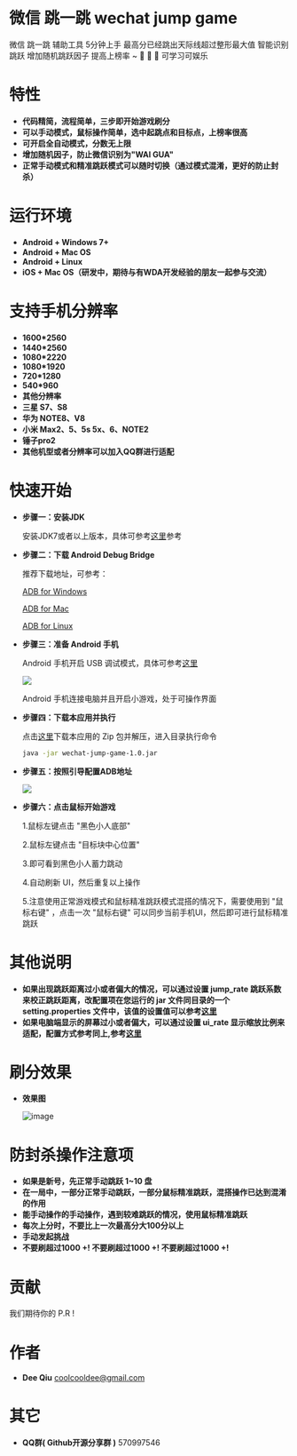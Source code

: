 # 微信 跳一跳 wechat jump game
微信 跳一跳 辅助工具 5分钟上手 最高分已经跳出天际线超过整形最大值 智能识别跳跃 增加随机跳跃因子 提高上榜率  ~ 👻 👻 👻  可学习可娱乐

特性
===
- __代码精简，流程简单，三步即开始游戏刷分__　
- __可以手动模式，鼠标操作简单，选中起跳点和目标点，上榜率很高__
- __可开启全自动模式，分数无上限__　
- __增加随机因子，防止微信识别为"WAI GUA"__
- __正常手动模式和精准跳跃模式可以随时切换（通过模式混淆，更好的防止封杀）__

运行环境
====
- __Android + Windows 7+__　
- __Android + Mac OS__
- __Android + Linux__
- __iOS + Mac OS（研发中，期待与有WDA开发经验的朋友一起参与交流）__

支持手机分辨率
=======
- __1600*2560__　
- __1440*2560__
- __1080*2220__
- __1080*1920__
- __720*1280__
- __540*960__
- __其他分辨率__
- __三星 S7、S8__
- __华为 NOTE8、V8__
- __小米 Max2、5、5s 5x、6、NOTE2__
- __锤子pro2__
- __其他机型或者分辨率可以加入QQ群进行适配__



快速开始
======
- __步骤一：安装JDK__

    安装JDK7或者以上版本，具体可参考[这里](https://www.cnblogs.com/takeyblogs/p/7457913.html)参考

- __步骤二：下载 Android Debug Bridge__

    推荐下载地址，可参考：

    [ADB for Windows](https://dl.google.com/android/repository/platform-tools-latest-windows.zip)

    [ADB for Mac](https://dl.google.com/android/repository/platform-tools-latest-darwin.zip)

    [ADB for Linux](https://dl.google.com/android/repository/platform-tools-latest-linux.zip)

- __步骤三：准备 Android 手机__

    Android 手机开启 USB 调试模式，具体可参考[这里](https://jingyan.baidu.com/article/0eb457e50b99d003f0a9055f.html)

    ![](https://github.com/coolcooldee/wechat-jump-game/blob/master/doc/androiddebug.png)

    Android 手机连接电脑并且开启小游戏，处于可操作界面

- __步骤四：下载本应用并执行__

    点击[这里](https://github.com/coolcooldee/wechat-jump-game/archive/master.zip)下载本应用的 Zip 包并解压，进入目录执行命令
    ```bash
    java -jar wechat-jump-game-1.0.jar
    ```

- __步骤五：按照引导配置ADB地址__

    ![](https://github.com/coolcooldee/wechat-jump-game/blob/master/doc/adb-setting.png)

- __步骤六：点击鼠标开始游戏__

    1.鼠标左键点击 "黑色小人底部"

    2.鼠标左键点击 "目标块中心位置"

    3.即可看到黑色小人蓄力跳动

    4.自动刷新 UI，然后重复以上操作

    5.注意使用正常游戏模式和鼠标精准跳跃模式混搭的情况下，需要使用到 "鼠标右键" ，点击一次 "鼠标右键" 可以同步当前手机UI，然后即可进行鼠标精准跳跃

其他说明
====
- __如果出现跳跃距离过小或者偏大的情况，可以通过设置 jump_rate 跳跃系数来校正跳跃距离，改配置项在您运行的 jar 文件同目录的一个setting.properties 文件中，该值的设置值可以参考[这里](https://github.com/coolcooldee/wechat-jump-jump-game/blob/master/doc/readme.txt)__
- __如果电脑端显示的屏幕过小或者偏大，可以通过设置 ui_rate 显示缩放比例来适配，配置方式参考同上,参考[这里](https://github.com/coolcooldee/wechat-jump-jump-game/blob/master/doc/readme.txt)__

刷分效果
====
- __效果图__

    ![image](https://github.com/coolcooldee/wechat-jump-game/blob/master/doc/demo.gif)


防封杀操作注意项
========

- __如果是新号，先正常手动跳跃 1~10 盘__
- __在一局中，一部分正常手动跳跃，一部分鼠标精准跳跃，混搭操作已达到混淆的作用__
- __能手动操作的手动操作，遇到较难跳跃的情况，使用鼠标精准跳跃__
- __每次上分时，不要比上一次最高分大100分以上__
- __手动发起挑战__
- __不要刷超过1000 +! 不要刷超过1000 +! 不要刷超过1000 +!__

贡献
===
我们期待你的 P.R !

作者
===
* __Dee Qiu__ <coolcooldee@gmail.com>

其它
===
* __QQ群( Github开源分享群 )__ 570997546





